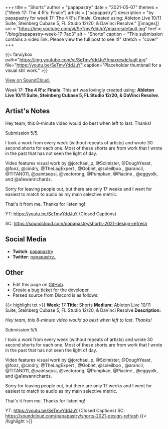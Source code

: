 +++
title =       "Shorts"
author =      "papapastry"
date =        "2021-05-07"
themes =      ["Week 17: The 4 R's: Finale"]
artists =     ["papapastry"]
description = "by papapastry for week 17: The 4 R's: Finale. Created using: Ableton Live 10/11 Suite, Steinberg Cubase 5, FL Studio 12/20, & DaVinci Resolve."
[[images]]
      src = "https://img.youtube.com/vi/SeTmvYddJuY/maxresdefault.jpg"
      href = "/blog/papapastry-week-17-7ac3"
      alt = "Shorts"
      caption = "This submission contains a video link. Please view the full post to see it!"
      stretch = "cover"
+++

{{< fancybox path="https://img.youtube.com/vi/SeTmvYddJuY/maxresdefault.jpg" file="https://youtu.be/SeTmvYddJuY" caption="Placeholder thumbnail for a visual still work." >}}

[View on SoundCloud.](https://soundcloud.com/papapastry/shorts-2021-design-refresh)


Week 17: **The 4 R's: Finale**. This art was lovingly created using: **Ableton Live 10/11 Suite, Steinberg Cubase 5, FL Studio 12/20, & DaVinci Resolve**.

## Artist's Notes

Hey team, this 8-minute video would do best when left to last. Thanks!

Submission 5/5.

I took a work from every week (without repeats of artists) and wrote 30 second shorts for each one. Most of these shorts are from work that I wrote in the past that has not seen the light of day.

Video features visual work by @jorchael_p, @Scimister, @DoughYeast, @fonz, @cindry, @TheLagExpert , @Goblet, @soleilboo , @arancil, @TITAN011, @paintsepsi, @vectorong, @Pumpkan, @Piacine , @eggyolk, and @a1ewanrichards.

Sorry for leaving people out, but there are only 17 weeks and I went for easiest to match to audio as my main selective metric.

That's it from me. Thanks for listening!

YT: https://youtu.be/SeTmvYddJuY (Closed Captions)

SC: <https://soundcloud.com/papapastry/shorts-2021-design-refresh>

## Social Media

- **Twitch**: <a href='https://twitch.tv/papapastry' target='_blank'>papapastry</a>
- **Twitter**: <a href='https://twitter.com/papapastry_' target='_blank'>papapastry_</a>

## Other

- Edit this page on [GitHub](https://github.com/teaminkling/web-refresh/edit/main/content/blog/papapastry-week-17-7ac3.md).
- Create [a bug ticket](https://github.com/teaminkling/web-refresh/issues/new?assignees=&labels=bug&template=problem-report.md&title=) for the developer.
- Parsed source from Discord is as follows:

{{< highlight txt >}}
**Week:** 17
**Title:** Shorts
**Medium:** Ableton Live 10/11 Suite, Steinberg Cubase 5, FL Studio 12/20, & DaVinci Resolve
**Description:**

_Hey team, this 8-minute video would do best when left to last. Thanks!_

Submission 5/5.

I took a work from every week (without repeats of artists) and wrote 30 second shorts for each one. Most of these shorts are from work that I wrote in the past that has not seen the light of day.

Video features visual work by @jorchael_p, @Scimister, @DoughYeast, @fonz, @cindry, @TheLagExpert , @Goblet, @soleilboo , @arancil, @TITAN011, @paintsepsi, @vectorong, @Pumpkan, @Piacine , @eggyolk, and @a1ewanrichards.

Sorry for leaving people out, but there are only 17 weeks and I went for easiest to match to audio as my main selective metric.

That's it from me. Thanks for listening!

YT: https://youtu.be/SeTmvYddJuY (Closed Captions)
SC: <https://soundcloud.com/papapastry/shorts-2021-design-refresh>
{{< /highlight >}}
